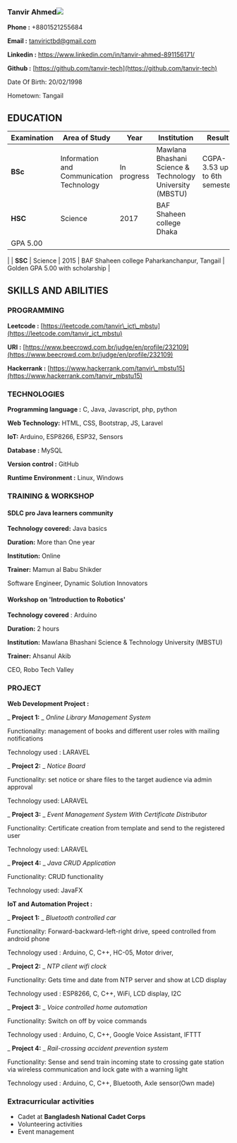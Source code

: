 ### **Tanvir Ahmed**![](RackMultipart20230225-1-9jegg7_html_a22d1716ad836a33.png)

**Phone :** +8801521255684

**Email :** tanvirictbd@gmail.com

**Linkedin :** https://www.linkedin.com/in/tanvir-ahmed-891156171/

**Github :** [https://github.com/tanvir-tech](https://github.com/tanvir-tech)

Date Of Birth: 20/02/1998

Hometown: Tangail

## EDUCATION

| **Examination** | **Area of Study** | **Year** | **Institution** | **Result** |
| --- | --- | --- | --- | --- |
| **BSc** | Information and Communication Technology | In progress | Mawlana Bhashani Science & Technology University (MBSTU) | CGPA-3.53 up to 6th semester |
| **HSC** | Science | 2017 | BAF Shaheen college Dhaka
 | GPA 5.00
 |
| **SSC** | Science | 2015 | BAF Shaheen college Paharkanchanpur, Tangail
 | Golden GPA 5.00 with scholarship
 |

## SKILLS AND ABILITIES

### PROGRAMMING

**Leetcode :** [https://leetcode.com/tanvir\_ict\_mbstu](https://leetcode.com/tanvir_ict_mbstu)

**URI :** [https://www.beecrowd.com.br/judge/en/profile/232109](https://www.beecrowd.com.br/judge/en/profile/232109)

**Hackerrank :** [https://www.hackerrank.com/tanvir\_mbstu15](https://www.hackerrank.com/tanvir_mbstu15)

### TECHNOLOGIES

**Programming language :** C, Java, Javascript, php, python

**Web Technology:** HTML, CSS, Bootstrap, JS, Laravel

**IoT:** Arduino, ESP8266, ESP32, Sensors

**Database :** MySQL

**Version control :** GitHub

**Runtime Environment :** Linux, Windows

### TRAINING & WORKSHOP

#### SDLC pro Java learners community

**Technology covered:** Java basics

**Duration:** More than One year

**Institution:** Online

**Trainer:** Mamun al Babu Shikder

Software Engineer, Dynamic Solution Innovators

#### Workshop on 'Introduction to Robotics'

**Technology covered** : Arduino

**Duration:** 2 hours

**Institution:** Mawlana Bhashani Science & Technology University (MBSTU)

**Trainer:** Ahsanul Akib

CEO, Robo Tech Valley

### PROJECT

**Web Development Project :**

_ **Project 1:** _ _Online Library Management System_

Functionality: management of books and different user roles with mailing notifications

Technology used : LARAVEL

_ **Project 2:** _ _Notice Board_

Functionality: set notice or share files to the target audience via admin approval

Technology used: LARAVEL

_ **Project 3:** _ _Event Management System With Certificate Distributor_

Functionality: Certificate creation from template and send to the registered user

Technology used: LARAVEL

_ **Project 4:** _ _Java CRUD Application_

Functionality: CRUD functionality

Technology used: JavaFX

**IoT and Automation Project :**

_ **Project 1:** _ _Bluetooth controlled car_

Functionality: Forward-backward-left-right drive, speed controlled from android phone

Technology used : Arduino, C, C++, HC-05, Motor driver,

_ **Project 2:** _ _NTP client wifi clock_

Functionality: Gets time and date from NTP server and show at LCD display

Technology used : ESP8266, C, C++, WiFi, LCD display, I2C

_ **Project 3:** _ _Voice controlled home automation_

Functionality: Switch on off by voice commands

Technology used : Arduino, C, C++, Google Voice Assistant, IFTTT

_ **Project 4:** _ _Rail-crossing accident prevention system_

Functionality: Sense and send train incoming state to crossing gate station via wireless communication and lock gate with a warning light

Technology used : Arduino, C, C++, Bluetooth, Axle sensor(Own made)

### Extracurricular activities

- Cadet at **Bangladesh National Cadet Corps**
- Volunteering activities
- Event management
